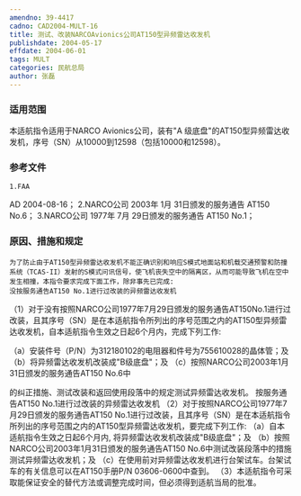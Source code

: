 ```yaml
---
amendno: 39-4417
cadno: CAD2004-MULT-16
title: 测试、改装NARCOAvionics公司AT150型异频雷达收发机
publishdate: 2004-05-17
effdate: 2004-06-01
tags: MULT
categories: 民航总局
author: 张磊
---
```


### 适用范围 
本适航指令适用于NARCO Avionics公司，装有"A 级底盘"的AT150型异频雷达收发机，序号（SN）从10000到12598（包括10000和12598）。

### 参考文件
    1.FAA 
AD 2004-08-16；
 2.NARCO公司 2003年 1月 31日颁发的服务通告 AT150 No.6；
 3.NARCO公司 1977年 7月 29日颁发的服务通告 AT150 No.1；


### 原因、措施和规定 
    为了防止由于AT150型异频雷达收发机不能正确识别和响应S模式地面站和机载交通预警和防撞系统（TCAS-II）发射的S模式问讯信号，使飞机丧失空中的隔离区，从而可能导致飞机在空中发生相撞，本指令要求完成下面工作，除非事先已完成: 
    没按服务通告AT150 No.1进行过改装的异频雷达收发机 
   （1）对于没有按照NARCO公司1977年7月29日颁发的服务通告AT150No.1进行过改装，且其序号（SN）是在本适航指令所列出的序号范围之内的AT150型异频雷达收发机，自本适航指令生效之日起6个月内，完成下列工作: 
       
（a）安装件号（P/N）为312180102的电阻器和件号为755610028的晶体管；及 
（b）将异频雷达收发机改装成"B级底盘"；及 
    （c）按照NARCO公司2003年1月31日颁发的服务通告AT150 No.6中

的纠正措施、测试改装和返回使用段落中的规定测试异频雷达收发机。    按服务通告AT150 No.1进行过改装的异频雷达收发机 
（2）对于按照NARCO公司1977年7月29日颁发的服务通告AT150 No.1进行过改装，且其序号（SN）是在本适航指令所列出的序号范围之内的AT150型异频雷达收发机，要完成下列工作: 
（a）自本适航指令生效之日起6个月内, 将异频雷达收发机改装成"B级底盘"；及 
    （b）按照NARCO公司2003年1月31日颁发的服务通告AT150 No.6中测试改装段落中的措施测试异频雷达收发机；及 
    （c）在使用前对异频雷达收发机进行台架试车。台架试车的有关信息可以在AT150手册P/N 03606-0600中查到。 
   （3）本适航指令可采取能保证安全的替代方法或调整完成时间，但必须得到适航当局的批准。

